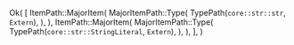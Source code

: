 Ok(
    [
        ItemPath::MajorItem(
            MajorItemPath::Type(
                TypePath(`core::str::str`, `Extern`),
            ),
        ),
        ItemPath::MajorItem(
            MajorItemPath::Type(
                TypePath(`core::str::StringLiteral`, `Extern`),
            ),
        ),
    ],
)
